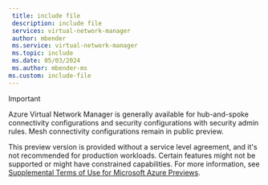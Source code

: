 ```yaml
---
 title: include file
 description: include file
 services: virtual-network-manager
 author: mbender
 ms.service: virtual-network-manager
 ms.topic: include
 ms.date: 05/03/2024
 ms.author: mbender-ms
ms.custom: include-file
---
```


> [!IMPORTANT]
> Azure Virtual Network Manager is generally available for hub-and-spoke connectivity configurations and security configurations with security admin rules. Mesh connectivity configurations remain in public preview.
>
> This preview version is provided without a service level agreement, and it's not recommended for production workloads. Certain features might not be supported or might have constrained capabilities.
> For more information, see [Supplemental Terms of Use for Microsoft Azure Previews](https://azure.microsoft.com/support/legal/preview-supplemental-terms/).
